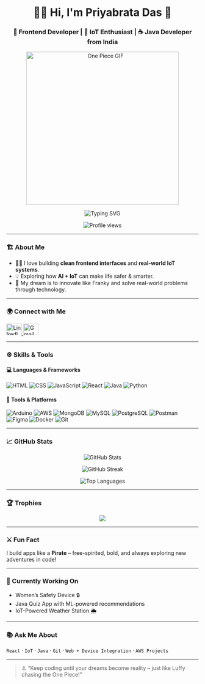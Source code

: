<h1 align="center">🏴‍☠️ Hi, I'm Priyabrata Das 👋</h1>
<h3 align="center">🚀 Frontend Developer | 🔌 IoT Enthusiast | ☕ Java Developer from India</h3>

<p align="center">
  <img src="https://media1.giphy.com/media/v1.Y2lkPTc5MGI3NjExemFxbjY5dHNieDIxemVlamE5NHA5dzhjOXV2ZnEwOHNoNXh2N3NvMSZlcD12MV9naWZzX3NlYXJjaCZjdD1n/OumCa12QC9CIvBe2c1/giphy.webp" width="400" alt="One Piece GIF" />
</p>

<p align="center">
  <img src="https://readme-typing-svg.demolab.com?font=Fira+Code&size=22&pause=1000&color=F7D000&width=435&lines=Turning+dreams+into+devices...;Building+tech+like+a+Straw+Hat+Pirate" alt="Typing SVG" />
</p>

<p align="center">
  <img src="https://komarev.com/ghpvc/?username=daspriyabratya007&label=Profile+views&color=blue&style=flat" alt="Profile views" />
</p>

---

### 🏗️ About Me

- 🧑‍💻 I love building **clean frontend interfaces** and **real-world IoT systems**.
- 💡 Exploring how **AI + IoT** can make life safer & smarter.
- 🧭 My dream is to innovate like Franky and solve real-world problems through technology.

---

### 🌍 Connect with Me

<p align="left">
  <a href="https://linkedin.com/in/priyabrata-das-3724a6258" target="blank">
    <img src="https://cdn.jsdelivr.net/npm/simple-icons@v5/icons/linkedin.svg" alt="LinkedIn" height="30" width="40" />
  </a>
  <a href="mailto:priyabratadas396@gmail.com" target="blank">
    <img src="https://cdn.jsdelivr.net/npm/simple-icons@v5/icons/gmail.svg" alt="Gmail" height="30" width="40" />
  </a>
</p>

---

### ⚙️ Skills & Tools

#### 💻 Languages & Frameworks
![HTML](https://img.shields.io/badge/-HTML5-E34F26?style=flat&logo=html5)
![CSS](https://img.shields.io/badge/-CSS3-1572B6?style=flat&logo=css3)
![JavaScript](https://img.shields.io/badge/-JavaScript-F7DF1E?style=flat&logo=javascript)
![React](https://img.shields.io/badge/-React-61DAFB?style=flat&logo=react)
![Java](https://img.shields.io/badge/-Java-007396?style=flat&logo=java)
![Python](https://img.shields.io/badge/-Python-3776AB?style=flat&logo=python)

#### 🧰 Tools & Platforms
![Arduino](https://img.shields.io/badge/-Arduino-00979D?style=flat&logo=arduino)
![AWS](https://img.shields.io/badge/-AWS-232F3E?style=flat&logo=amazon-aws)
![MongoDB](https://img.shields.io/badge/-MongoDB-47A248?style=flat&logo=mongodb)
![MySQL](https://img.shields.io/badge/-MySQL-4479A1?style=flat&logo=mysql)
![PostgreSQL](https://img.shields.io/badge/-PostgreSQL-336791?style=flat&logo=postgresql)
![Postman](https://img.shields.io/badge/-Postman-FF6C37?style=flat&logo=postman)
![Figma](https://img.shields.io/badge/-Figma-F24E1E?style=flat&logo=figma)
![Docker](https://img.shields.io/badge/-Docker-2496ED?style=flat&logo=docker)
![Git](https://img.shields.io/badge/-Git-F05032?style=flat&logo=git)

---

### 📈 GitHub Stats

<p align="center">
  <img src="https://github-readme-stats.vercel.app/api?username=daspriyabratya007&show_icons=true&theme=tokyonight" alt="GitHub Stats" />
</p>
<p align="center">
  <img src="https://github-readme-streak-stats.herokuapp.com/?user=daspriyabratya007&theme=tokyonight" alt="GitHub Streak" />
</p>
<p align="center">
  <img src="https://github-readme-stats.vercel.app/api/top-langs?username=daspriyabratya007&layout=compact&theme=tokyonight" alt="Top Languages" />
</p>

---

### 🏆 Trophies

<p align="center">
  <img src="https://github-profile-trophy.vercel.app/?username=daspriyabratya007&theme=onedark" />
</p>

---

### ⚔️ Fun Fact  
I build apps like a **Pirate** – free-spirited, bold, and always exploring new adventures in code!

---

### 🔭 Currently Working On
- Women’s Safety Device 🔒
- Java Quiz App with ML-powered recommendations
- IoT-Powered Weather Station 🌦️

---

### 📚 Ask Me About
`React` · `IoT` · `Java` · `Git` · `Web + Device Integration` · `AWS Projects`

---

> ⚓ “Keep coding until your dreams become reality – just like Luffy chasing the One Piece!”
